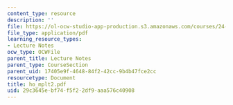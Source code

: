 ```yaml
---
content_type: resource
description: ''
file: https://ol-ocw-studio-app-production.s3.amazonaws.com/courses/24-951-introduction-to-syntax-fall-2003/29c3645ebf74f5f22df9aaa576c40908_ho_mplt2.pdf
file_type: application/pdf
learning_resource_types:
- Lecture Notes
ocw_type: OCWFile
parent_title: Lecture Notes
parent_type: CourseSection
parent_uid: 17405e9f-4648-84f2-42cc-9b4b47fce2cc
resourcetype: Document
title: ho_mplt2.pdf
uid: 29c3645e-bf74-f5f2-2df9-aaa576c40908
---
```

